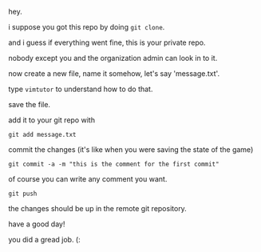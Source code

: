 
hey.

i suppose you got this repo by doing `git clone`.

and i guess if everything went fine, this is your private repo.

nobody except you and the organization admin can look in to it.

now create a new file, name it somehow, let's say 'message.txt'.

type `vimtutor` to understand how to do that.

save the file.

add it to your git repo with

```
git add message.txt
```

commit the changes (it's like when you were saving the state of the game)

```
git commit -a -m "this is the comment for the first commit"
```

of course you can write any comment you want.

```
git push
```

the changes should be up in the remote git repository.

have a good day!

you did a gread job. (:
